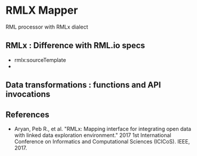 # RMLX Mapper
RML processor with RMLx dialect

## RMLx : Difference with RML.io specs

 - rmlx:sourceTemplate
 - 

## Data transformations : functions and API invocations

## References
- Aryan, Peb R., et al. "RMLx: Mapping interface for integrating open data with linked data exploration environment." 2017 1st International Conference on Informatics and Computational Sciences (ICICoS). IEEE, 2017.
